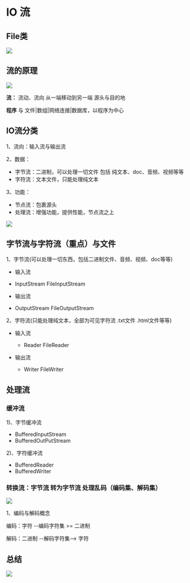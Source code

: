 # IO 流

## File类
![](./img/001.jpg)

## 流的原理
![](./img/002.jpg)

**流：** 流动、流向 从一端移动到另一端 源头与目的地

**程序** 与 文件|数组|网络连接|数据库，以程序为中心

## IO流分类

1、流向：输入流与输出流

2、数据：
    
 - 字节流：二进制，可以处理一切文件 包括  纯文本、doc、音频、视频等等
 - 字符流：文本文件，只能处理纯文本
 
3、功能：

 - 节点流：包裹源头
 - 处理流：增强功能，提供性能，节点流之上
 
![](./img/003.jpg)
 
## 字节流与字符流（重点）与文件

1、字节流(可以处理一切东西，包括二进制文件、音频、视频、doc等等)

 - 输入流
  - InputStream   FileInputStream
  
 - 输出流
  - OutputStream  FileOutputStream

2、字符流(只能处理纯文本，全部为可见字符流 .txt文件 .html文件等等)

 - 输入流
   
    - Reader FileReader
  
 - 输出流
   
    - Writer FileWriter
  
 
## 处理流

### 缓冲流

 1)、字节缓冲流
   
   - BufferedInputStream
   - BufferedOutPutStream
    
 2)、字符缓冲流
 
   - BufferedReader
   - BufferedWriter
   
### 转换流：字节流 转为字节流 处理乱码（编码集、解码集）
![](./img/012.jpg)

1、编码与解码概念

编码：字符 --编码字符集 >= 二进制

解码：二进制 --解码字符集--> 字符

## 总结
![](./img/013.jpg)

